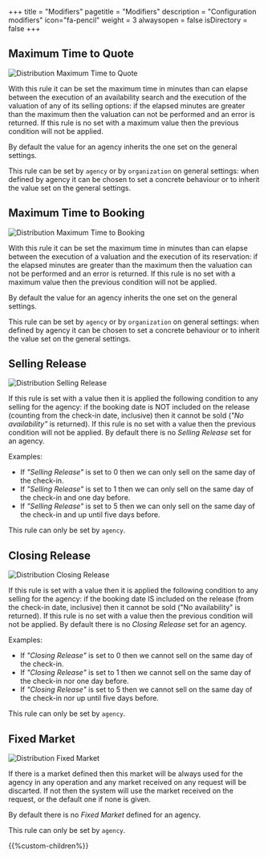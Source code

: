 +++
title = "Modifiers"
pagetitle = "Modifiers"
description = "Configuration modifiers"
icon="fa-pencil"
weight = 3
alwaysopen = false
isDirectory = false
+++

## Maximum Time to Quote

![Distribution Maximum Time to Quote](./../../../../images/web/distribution_web_modifiers_maximumtimequote.jpg "Distribution Maximum Time to Quote")

With this rule it can be set the maximum time in minutes than can elapse between the execution of an availability search and the execution of the valuation of any of its selling options: if the elapsed minutes are greater than the maximum then the valuation can not be performed and an error is returned. If this rule is no set with a maximum value then the previous condition will not be applied.

By default the value for an agency inherits the one set on the general settings.

This rule can be set by ``agency`` or by ``organization`` on general settings: when defined by agency it can be chosen to set a concrete behaviour or to inherit the value set on the general settings.


## Maximum Time to Booking

![Distribution Maximum Time to Booking](./../../../../images/web/distribution_web_modifiers_maximumtimebooking.jpg "Distribution Maximum Time to Booking")

With this rule it can be set the maximum time in minutes than can elapse between the execution of a valuation and the execution of its reservation: if the elapsed minutes are greater than the maximum then the valuation can not be performed and an error is returned. If this rule is no set with a maximum value then the previous condition will not be applied.

By default the value for an agency inherits the one set on the general settings.

This rule can be set by ``agency`` or by ``organization`` on general settings: when defined by agency it can be chosen to set a concrete behaviour or to inherit the value set on the general settings.


## Selling Release

![Distribution Selling Release](./../../../../images/web/distribution_web_modifiers_sellingrelease.jpg "Distribution Selling Release")

If this rule is set with a value then it is applied the following condition to any selling for the agency: if the booking date is NOT included on the release (counting from the check-in date, inclusive) then it cannot be sold (*"No availability"* is returned). If this rule is no set with a value then the previous condition will not be applied. By default there is no *Selling Release* set for an agency.

Examples:

* If *"Selling Release"* is set to 0 then we can only sell on the same day of the check-in.
* If *"Selling Release"* is set to 1 then we can only sell on the same day of the check-in and one day before.
* If *"Selling Release"* is set to 5 then we can only sell on the same day of the check-in and up until five days before.

This rule can only be set by ``agency``.


## Closing Release

![Distribution Closing Release](./../../../../images/web/distribution_web_modifiers_closingrelease.jpg "Distribution Closing Release")

If this rule is set with a value then it is applied the following condition to any selling for the agency: if the booking date IS included on the release (from the check-in date, inclusive) then it cannot be sold ("No availability" is returned). If this rule is no set with a value then the previous condition will not be applied. By default there is no *Closing Release* set for an agency.

Examples:

* If *"Closing Release"* is set to 0 then we cannot sell on the same day of the check-in.
* If *"Closing Release"* is set to 1 then we cannot sell on the same day of the check-in nor one day before.
* If *"Closing Release"* is set to 5 then we cannot sell on the same day of the check-in nor up until five days before.

This rule can only be set by ``agency``.



## Fixed Market

![Distribution Fixed Market](./../../../../images/web/distribution_web_modifiers_fixedmarket.jpg "Distribution Fixed Market")

If there is a market defined then this market will be always used for the agency in any operation and any market received on any request will be discarted. If not then the system will use the market received on the request, or the default one if none is given.

By default there is no *Fixed Market* defined for an agency.

This rule can only be set by ``agency``.

{{%custom-children%}}